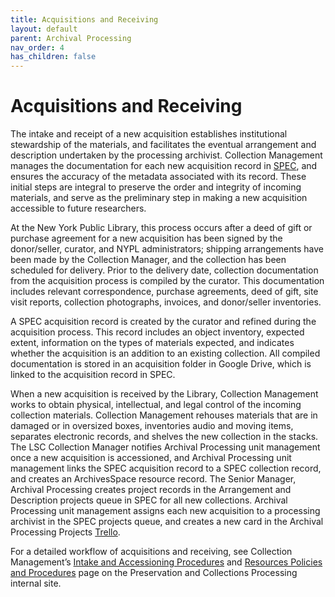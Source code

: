 ```yaml
---
title: Acquisitions and Receiving
layout: default
parent: Archival Processing
nav_order: 4
has_children: false
---
```

# Acquisitions and Receiving
The intake and receipt of a new acquisition establishes institutional stewardship of the materials, and facilitates the eventual arrangement and description undertaken by the processing archivist. Collection Management manages the documentation for each new acquisition record in [SPEC](https://spec.nypl.org/), and ensures the accuracy of the metadata associated with its record. These initial steps are integral to preserve the order and integrity of incoming materials, and serve as the preliminary step in making a new acquisition accessible to future researchers.

At the New York Public Library, this process occurs after a deed of gift or purchase agreement for a new acquisition has been signed by the donor/seller, curator, and NYPL administrators; shipping arrangements have been made by the Collection Manager, and the collection has been scheduled for delivery. Prior to the delivery date, collection documentation from the acquisition process is compiled by the curator. This documentation includes relevant correspondence, purchase agreements, deed of gift, site visit reports, collection photographs, invoices, and donor/seller inventories.

A SPEC acquisition record is created by the curator and refined during the acquisition process. This record includes an object inventory, expected extent, information on the types of materials expected, and indicates whether the acquisition is an addition to an existing collection. All compiled documentation is stored in an acquisition folder in Google Drive, which is linked to the acquisition record in SPEC.

When a new acquisition is received by the Library, Collection Management works to obtain physical, intellectual, and legal control of the incoming collection materials. Collection Management rehouses materials that are in damaged or in oversized boxes, inventories audio and moving items, separates electronic records, and shelves the new collection in the stacks. The LSC Collection Manager notifies Archival Processing unit management once a new acquisition is accessioned, and Archival Processing unit management links the SPEC acquisition record to a SPEC collection record, and creates an ArchivesSpace resource record. The Senior Manager, Archival Processing creates project records in the Arrangement and Description projects queue in SPEC for all new collections. Archival Processing unit management assigns each new acquisition to a processing archivist in the SPEC projects queue, and creates a new card in the Archival Processing Projects [Trello](https://trello.com/b/9kziJyKg/archival-processing-projects).

For a detailed workflow of acquisitions and receiving, see Collection Management’s [Intake and Accessioning Procedures](https://docs.google.com/document/u/0/d/1Ig6HPWLEzDB7zBWARD_t7c3GXOZxJ3_St6Roreab30g/edit) and [Resources Policies and Procedures](https://sites.google.com/nypl.org/specialcollections/collection-management/resources/policies-procedures) page on the Preservation and Collections Processing internal site.